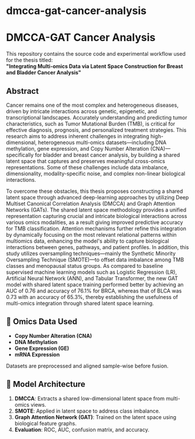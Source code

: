 # dmcca-gat-cancer-analysis

# DMCCA-GAT Cancer Analysis

This repository contains the source code and experimental workflow used for the thesis titled:  
**"Integrating Multi-omics Data via Latent Space Construction for Breast and Bladder Cancer Analysis"**

## Abstract

Cancer remains one of the most complex and heterogeneous diseases, driven by intricate interactions across genetic, epigenetic, and transcriptional landscapes. Accurately understanding and predicting tumor characteristics, such as Tumor Mutational Burden (TMB), is critical for effective diagnosis, prognosis, and personalized treatment strategies. This research aims to address inherent challenges in integrating high-dimensional, heterogeneous multi-omics datasets—including DNA methylation, gene expression, and Copy Number Alteration (CNA)—specifically for bladder and breast cancer analysis, by building a shared latent space that captures and preserves meaningful cross-omics representations. Some of these challenges include data imbalance, dimensionality, modality-specific noise, and complex non-linear biological interactions.

To overcome these obstacles, this thesis proposes constructing a shared latent space through advanced deep-learning approaches by utilizing Deep Multiset Canonical Correlation Analysis (DMCCA) and Graph Attention Networks (GATs). The shared latent space methodology provides a unified representation capturing crucial and intricate biological interactions across various omics modalities, as a result giving improved predictive accuracy for TMB classification. Attention mechanisms further refine this integration by dynamically focusing on the most relevant relational patterns within multiomics data, enhancing the model's ability to capture biological interactions between genes, pathways, and patient profiles. In addition, this study utilizes oversampling techniques—mainly the Synthetic Minority Oversampling Technique (SMOTE)—to offset data imbalance among TMB classes and menopausal status groups. As compared to baseline supervised machine learning models such as Logistic Regression (LR), Artificial Neural Network (ANN), and Tabular Transformer, the new GAT model with shared latent space training performed better by achieving an AUC of 0.76 and accuracy of 76.1\% for BRCA, whereas that of BLCA was 0.73 with an accuracy of 65.3\%, thereby establishing the usefulness of multi-omics integration through shared latent space learning.

## 🧬 Omics Data Used

- **Copy Number Alteration (CNA)**
- **DNA Methylation**
- **Gene Expression (GE)**
- **mRNA Expression**

Datasets are preprocessed and aligned sample-wise before fusion.

## 🧠 Model Architecture

1. **DMCCA**: Extracts a shared low-dimensional latent space from multi-omics views.
2. **SMOTE**: Applied in latent space to address class imbalance.
3. **Graph Attention Network (GAT)**: Trained on the latent space using biological feature graphs.
4. **Evaluation**: ROC, AUC, confusion matrix, and accuracy.
